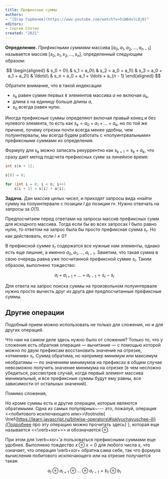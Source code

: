 ```yaml
---
title: Префиксные суммы
authors:
- "[Егор Горбачев](https://www.youtube.com/watch?v=5iW84xlL0j0)"
editors:
- Сергей Слотин
created: "2021"
---
```


**Определение.** *Префиксными суммами* массива $[a_0, a_1, a_2, \ldots, a_{n - 1}]$ называется массив $[s_0, s_1, s_2, \ldots, s_n]$, определенный следующим образом:

$$
\begin{aligned}
&    s_0 = 0\\
&    s_1 = a_0\\
&    s_2 = a_0 + a_1\\
&    s_3 = a_0 + a_1 + a_2\\
&    \ldots\\
&    s_n = a_0 + a_1 + \ldots + a_{n - 1}
\end{aligned}
$$

Обратите внимание, что в такой индексации

- $s_k$ равен сумме первых $k$ элементов массива $a$ не включая $a_k$,
- длина $s$ на единицу больше длины $a$,
- $s_0$ всегда равен нулю.

Иногда префиксные суммы определяют включая правый конец и без нулевого элемента, то есть как $s_k = a_0 + a_1 + \ldots + a_k$, но по той же причине, почему отрезки почти всегда менее удобны, чем полуинтервалы, мы всегда будем работать с «полуинтрвальными» префиксными суммами из определения.

Формулу для $s_k$ можно записать рекуррентно как $s_{k+1} = s_k + a_k$, что сразу дает метод подсчета префиксных сумм за линейное время:

```cpp
int s[n + 1];

s[0] = 0;

for (int i = 0; i < n; i++)
    s[i + 1] = s[i] + a[i];
```

**Задача.** Дан массив целых чисел, и приходят запросы вида «найти сумму на полуинтервале с позиции $l$ до позиции $r$». Нужно отвечать на запросы за $O(1)$.

Предпосчитаем перед ответами на запросы массив префиксных сумм для исходного массива. Тогда если бы во всех запросах $l$ было равно нулю, то ответом на запрос была бы просто префиксная сумма $s_r$. Но как действовать, если $l \neq 0$?

В префиксной сумме $s_r$ содержатся все нужные нам элементы, однако есть еще лишние, а именно $a_0, a_1, \ldots, a_{l - 1}$. Заметим, что такая сумма в свою очередь равна уже посчитанной префиксной сумме $s_l$. Таким образом, выполнено тождество:

$$
a_{l} + a_{l + 1} + \ldots + a_{r - 1} = s_{r} - s_{l}
$$

Для ответа на запрос поиска суммы на произвольном полуинтервале нужно просто вычесть друг из друга две предпосчитанные префиксные суммы.

## Другие операции

Подобный прием можно использовать не только для сложения, но и для других операций.

Что нам на самом деле здесь нужно было от сложения? Только то, что у сложения есть обратная операция — вычитание — с помощью которой можно по двум префиксам восстановить значение на отрезке, «отменив» $s_l$. Сумма обратима, но например минимум или максимум необратимы — по значениям минимумов на префиксах в общем случае невозможно получить значение минимума на отрезке (в чем несложно убедиться, рассмотрев случай, когда первый элемент массива минимальный, и все префиксные суммы будут ему равны, все зависимости от остальных значений).

Помимо сложения, 

Но кроме суммы есть и другие операции, которые являются обратимыми. Одна из самых популярных~--- это, пожалуй, операция <<побитового исключающего или>>\footnote{ \href{https://learn.javascript.ru/bitwise-operators\#isklyuchayuschee-ili}{Подробнее про эту операцию можно прочитать здесь} }, которая еще называется <<\verb+xor+>> и обозначается $\oplus$.

При этом для \verb+xor+'а пользоваться префиксными суммами еще удобнее. Выполнено тождество $x \oplus x = 0$ для любого числа $x$, что означает, что операция \verb+xor+ обратна сама себе, так что формула вычисления побитового исключающего или на отрезке получается такая:

$$
a_l \oplus a_{l + 1} \oplus \ldots \oplus a_{r - 1} = b_r \oplus b_l
$$